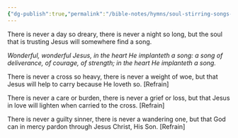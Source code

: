 ```yaml
---
{"dg-publish":true,"permalink":"/bible-notes/hymns/soul-stirring-songs-and-hymns/wonderful-wonderful-jesus/","title":"Wonderful, Wonderful Jesus"}
---
```



There is never a day so dreary,
there is never a night so long,
but the soul that is trusting Jesus
will somewhere find a song.

*Wonderful, wonderful Jesus,
in the heart He implanteth a song:
a song of deliverance, of courage, of strength;
in the heart He implanteth a song.*

There is never a cross so heavy,
there is never a weight of woe,
but that Jesus will help to carry
because He loveth so. [Refrain]

There is never a care or burden,
there is never a grief or loss,
but that Jesus in love will lighten
when carried to the cross. [Refrain]

There is never a guilty sinner,
there is never a wandering one,
but that God can in mercy pardon
through Jesus Christ, His Son. [Refrain]